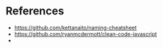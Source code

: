 # References

* https://github.com/kettanaito/naming-cheatsheet
* https://github.com/ryanmcdermott/clean-code-javascript
* 

